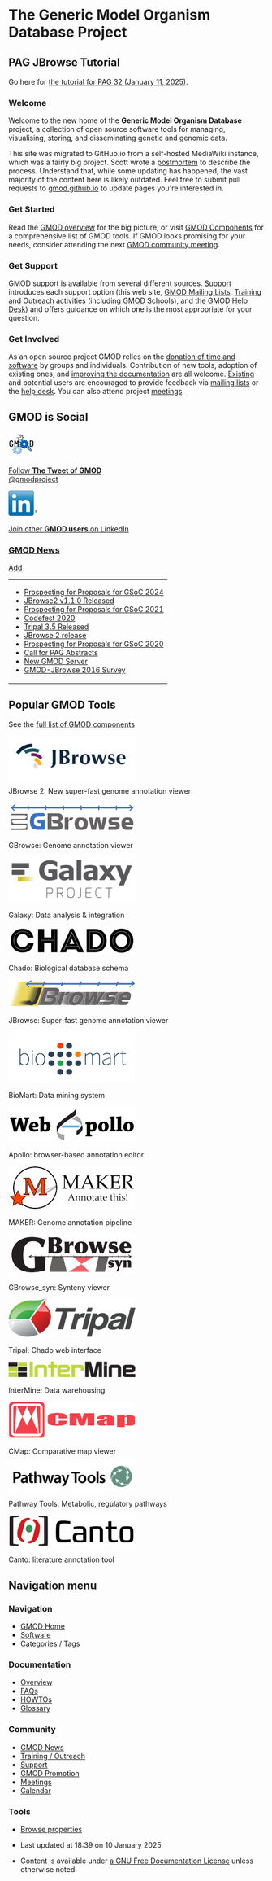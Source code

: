 # The Generic Model Organism Database Project

## PAG JBrowse Tutorial

Go here for [the tutorial for PAG 32 (January 11, 2025)](/wiki/JBrowse2_Tutorial_PAG_2025).

### Welcome

Welcome to the new home of the **Generic Model Organism Database** project, a collection
of open source software tools for managing, visualising, storing, and
disseminating genetic and genomic data.

This site was migrated to GitHub.io from a self-hosted MediaWiki instance, which
was a fairly big project. Scott wrote a [postmortem](/wiki/MediaWiki_Migration) to
describe the process. Understand that, while some updating has happened, the
vast majority of the content here is likely outdated. Feel free to submit
pull requests to [gmod.github.io](https://github.com/GMOD/gmod.github.io)
to update pages you're interested in.

### <span id="Get_Started" class="mw-headline">Get Started</span>

Read the [GMOD overview](/wiki/Overview "Overview") for the big picture, or
visit [GMOD Components](/wiki/GMOD_Components "GMOD Components") for a
comprehensive list of GMOD tools. If GMOD looks promising for your
needs, consider attending the next [GMOD community
meeting](/wiki/Meetings "Meetings").

### <span id="Get_Support" class="mw-headline">Get Support</span>

GMOD support is available from several different sources.
[Support](/wiki/Support "Support") introduces each support option (this web
site, [GMOD Mailing Lists](/wiki/GMOD_Mailing_Lists "GMOD Mailing Lists"),
[Training and Outreach](/wiki/Training_and_Outreach "Training and Outreach")
activities (including [GMOD Schools](/wiki/GMOD_Schools "GMOD Schools")), and
the [GMOD Help Desk](/wiki/GMOD_Help_Desk "GMOD Help Desk")) and offers
guidance on which one is the most appropriate for your question.

### <span id="Get_Involved" class="mw-headline">Get Involved</span>

As an open source project GMOD relies on the [donation of time and
software](/wiki/GMOD_Membership "GMOD Membership") by groups and individuals.
Contribution of new tools, adoption of existing ones, and [improving the
documentation](/wiki/Site_Guidelines "Site Guidelines") are all welcome.
[Existing](/wiki/MOD "MOD") and potential users are encouraged to provide
feedback via [mailing lists](/wiki/GMOD_Mailing_Lists "GMOD Mailing Lists") or
the [help desk](/wiki/GMOD_Help_Desk "GMOD Help Desk"). You can also attend
project [meetings](/wiki/Meetings "Meetings").

## GMOD is Social

<a href="http://twitter.com/gmodproject" rel="nofollow"
title="It&#39;s a bird! It&#39;s a plane! It&#39;s the GMOD project on Twitter!"><img
src="https://raw.githubusercontent.com/GMOD/gmod.github.io/main/mediawiki/images/thumb/2/20/Gmod-bird.jpg/50px-Gmod-bird.jpg"
srcset="https://raw.githubusercontent.com/GMOD/gmod.github.io/main/mediawiki/images/thumb/2/20/Gmod-bird.jpg/75px-Gmod-bird.jpg 1.5x, https://raw.githubusercontent.com/GMOD/gmod.github.io/main/mediawiki/images/thumb/2/20/Gmod-bird.jpg/100px-Gmod-bird.jpg 2x"
width="50" height="50"
alt="It&#39;s a bird! It&#39;s a plane! It&#39;s the GMOD project on Twitter!" /></a>

<a href="http://twitter.com/gmodproject" class="external text"
rel="nofollow">Follow <strong>The Tweet of GMOD</strong></a>  
<a href="http://twitter.com/gmodproject" class="external text"
rel="nofollow">@gmodproject</a>

<a href="http://www.linkedin.com/groups?gid=131368&amp;trk=group-name"
rel="nofollow" title="GMOD group on LinkedIn"><img
src="https://raw.githubusercontent.com/GMOD/gmod.github.io/main/mediawiki/images/a/a2/LinkedInLogo-60px.png" width="60"
height="50" alt="GMOD group on LinkedIn" /></a>

<a href="http://www.linkedin.com/groups?gid=131368&amp;trk=group-name"
class="external text" rel="nofollow">Join other <strong>GMOD
users</strong> on LinkedIn</a>

### [GMOD News](/wiki/GMOD_News "GMOD News")

[Add](/wiki/GMOD_News#Adding_a_News_Item "GMOD News")

<table class="RSSMainBody" style="background:inherit;">
<colgroup>
<col style="width: 100%" />
</colgroup>
<tbody>
<tr class="odd">
<td data-valign="top" style="width: 95%"><ul>
<li><a href="/wiki/News/Prospecting_for_Proposals_for_GSoC_2024">Prospecting
for Proposals for GSoC 2024</a></li>
<li><a href="/wiki/News/JBrowse2_v1.1.0_Released">JBrowse2 v1.1.0
Released</a></li>
<li><a href="/wiki/News/Prospecting_for_Proposals_for_GSoC_2021">Prospecting
for Proposals for GSoC 2021</a></li>
<li><a href="/wiki/Codefest_2020">Codefest 2020</a></li>
<li><a href="/wiki/Tripal_3.5_Released">Tripal 3.5 Released</a></li>
<li><a href="/wiki/News/JBrowse_2_release">JBrowse 2 release</a></li>
<li><a href="/wiki/News/Prospecting_for_Proposals_for_GSoC_2020">Prospecting
for Proposals for GSoC 2020</a></li>
<li><a href="/wiki/News/Call_for_PAG_Abstracts">Call for PAG
Abstracts</a></li>
<li><a href="/wiki/News/New_GMOD_Server">New GMOD Server</a></li>
<li><a href="/wiki/News/GMOD-JBrowse_2016_Survey">GMOD-JBrowse 2016
Survey</a></li>
</ul></td>
</tr>
</tbody>
</table>

## <span id="Popular_GMOD_Tools" class="mw-headline">Popular GMOD Tools</span>

See the [full list of GMOD
components](/wiki/GMOD_Components "GMOD Components")

[![JBrowse 2 logo](https://raw.githubusercontent.com/GMOD/gmod.github.io/main/mediawiki/images/thumb/5/5a/Jbrowse2_logo.png/250px-Jbrowse2_logo.png)](/wiki/JBrowse.1 "JBrowse")

JBrowse 2: New super-fast genome annotation viewer

[<img
src="https://raw.githubusercontent.com/GMOD/gmod.github.io/main/mediawiki/images/thumb/0/04/GBrowseLogo.png/250px-GBrowseLogo.png"
class="thumbimage"
srcset="https://raw.githubusercontent.com/GMOD/gmod.github.io/main/mediawiki/images/thumb/0/04/GBrowseLogo.png/375px-GBrowseLogo.png 1.5x, https://raw.githubusercontent.com/GMOD/gmod.github.io/main/mediawiki/images/thumb/0/04/GBrowseLogo.png/500px-GBrowseLogo.png 2x"
width="250" height="59" />](/wiki/GBrowse.1 "GBrowse")

GBrowse: Genome annotation viewer

[<img
src="https://raw.githubusercontent.com/GMOD/gmod.github.io/main/mediawiki/images/thumb/c/c7/GalaxyLogoBigger.png/250px-GalaxyLogoBigger.png"
class="thumbimage"
srcset="https://raw.githubusercontent.com/GMOD/gmod.github.io/main/mediawiki/images/thumb/c/c7/GalaxyLogoBigger.png/375px-GalaxyLogoBigger.png 1.5x, https://raw.githubusercontent.com/GMOD/gmod.github.io/main/mediawiki/images/thumb/c/c7/GalaxyLogoBigger.png/500px-GalaxyLogoBigger.png 2x"
width="250" height="89" />](/wiki/Galaxy.1 "Galaxy")

Galaxy: Data analysis & integration

[<img
src="https://raw.githubusercontent.com/GMOD/gmod.github.io/main/mediawiki/images/thumb/d/d5/ChadoLogo.png/250px-ChadoLogo.png"
class="thumbimage"
srcset="https://raw.githubusercontent.com/GMOD/gmod.github.io/main/mediawiki/images/thumb/d/d5/ChadoLogo.png/375px-ChadoLogo.png 1.5x, https://raw.githubusercontent.com/GMOD/gmod.github.io/main/mediawiki/images/thumb/d/d5/ChadoLogo.png/500px-ChadoLogo.png 2x"
width="250" height="56" />](/wiki/Chado "Chado")

Chado: Biological database schema

[<img
src="https://raw.githubusercontent.com/GMOD/gmod.github.io/main/mediawiki/images/thumb/a/ac/JBrowseLogo.png/250px-JBrowseLogo.png"
class="thumbimage"
srcset="https://raw.githubusercontent.com/GMOD/gmod.github.io/main/mediawiki/images/thumb/a/ac/JBrowseLogo.png/375px-JBrowseLogo.png 1.5x, https://raw.githubusercontent.com/GMOD/gmod.github.io/main/mediawiki/images/thumb/a/ac/JBrowseLogo.png/500px-JBrowseLogo.png 2x"
width="250" height="55" />](/wiki/JBrowse.1 "JBrowse")

JBrowse: Super-fast genome annotation viewer

[<img src="https://raw.githubusercontent.com/GMOD/gmod.github.io/main/mediawiki/images/a/a4/Biomart250.png" class="thumbimage"
width="250" height="99" />](/wiki/BioMart "BioMart")

BioMart: Data mining system

[<img
src="https://raw.githubusercontent.com/GMOD/gmod.github.io/main/mediawiki/images/thumb/4/4a/WebApolloLogo.png/250px-WebApolloLogo.png"
class="thumbimage"
srcset="https://raw.githubusercontent.com/GMOD/gmod.github.io/main/mediawiki/images/thumb/4/4a/WebApolloLogo.png/375px-WebApolloLogo.png 1.5x, https://raw.githubusercontent.com/GMOD/gmod.github.io/main/mediawiki/images/thumb/4/4a/WebApolloLogo.png/500px-WebApolloLogo.png 2x"
width="250" height="69" />](/wiki/WebApollo.1 "WebApollo")

Apollo: browser-based annotation editor

[<img
src="https://raw.githubusercontent.com/GMOD/gmod.github.io/main/mediawiki/images/thumb/3/37/MAKERLogo.png/250px-MAKERLogo.png"
class="thumbimage"
srcset="https://raw.githubusercontent.com/GMOD/gmod.github.io/main/mediawiki/images/thumb/3/37/MAKERLogo.png/375px-MAKERLogo.png 1.5x, https://raw.githubusercontent.com/GMOD/gmod.github.io/main/mediawiki/images/thumb/3/37/MAKERLogo.png/500px-MAKERLogo.png 2x"
width="250" height="85" />](/wiki/MAKER.1 "MAKER")

MAKER: Genome annotation pipeline

[<img
src="https://raw.githubusercontent.com/GMOD/gmod.github.io/main/mediawiki/images/thumb/4/44/GBrowse_syn_logo.png/250px-GBrowse_syn_logo.png"
class="thumbimage"
srcset="https://raw.githubusercontent.com/GMOD/gmod.github.io/main/mediawiki/images/thumb/4/44/GBrowse_syn_logo.png/375px-GBrowse_syn_logo.png 1.5x, https://raw.githubusercontent.com/GMOD/gmod.github.io/main/mediawiki/images/thumb/4/44/GBrowse_syn_logo.png/500px-GBrowse_syn_logo.png 2x"
width="250" height="80" />](/wiki/GBrowse_syn.1 "GBrowse syn")

GBrowse_syn: Synteny viewer

[<img
src="https://raw.githubusercontent.com/GMOD/gmod.github.io/main/mediawiki/images/thumb/0/06/TripalLogo.png/250px-TripalLogo.png"
class="thumbimage"
srcset="https://raw.githubusercontent.com/GMOD/gmod.github.io/main/mediawiki/images/0/06/TripalLogo.png 1.5x, https://raw.githubusercontent.com/GMOD/gmod.github.io/main/mediawiki/images/0/06/TripalLogo.png 2x"
width="250" height="75" />](/wiki/Tripal.1 "Tripal")

Tripal: Chado web interface

[<img
src="https://raw.githubusercontent.com/GMOD/gmod.github.io/main/mediawiki/images/thumb/1/13/InterMineLogo.png/250px-InterMineLogo.png"
class="thumbimage"
srcset="https://raw.githubusercontent.com/GMOD/gmod.github.io/main/mediawiki/images/1/13/InterMineLogo.png 1.5x, https://raw.githubusercontent.com/GMOD/gmod.github.io/main/mediawiki/images/1/13/InterMineLogo.png 2x"
width="250" height="31" />](/wiki/InterMine "InterMine")

InterMine: Data warehousing

[<img
src="https://raw.githubusercontent.com/GMOD/gmod.github.io/main/mediawiki/images/thumb/e/ec/CMapLogo-horiz.png/250px-CMapLogo-horiz.png"
class="thumbimage"
srcset="https://raw.githubusercontent.com/GMOD/gmod.github.io/main/mediawiki/images/thumb/e/ec/CMapLogo-horiz.png/375px-CMapLogo-horiz.png 1.5x, https://raw.githubusercontent.com/GMOD/gmod.github.io/main/mediawiki/images/thumb/e/ec/CMapLogo-horiz.png/500px-CMapLogo-horiz.png 2x"
width="250" height="72" />](/wiki/CMap.1 "CMap")

CMap: Comparative map viewer

[<img
src="https://raw.githubusercontent.com/GMOD/gmod.github.io/main/mediawiki/images/thumb/1/1b/PathwayTools.png/250px-PathwayTools.png"
class="thumbimage"
srcset="https://raw.githubusercontent.com/GMOD/gmod.github.io/main/mediawiki/images/1/1b/PathwayTools.png 1.5x, https://raw.githubusercontent.com/GMOD/gmod.github.io/main/mediawiki/images/1/1b/PathwayTools.png 2x"
width="250" height="55" />](/wiki/Pathway_Tools.1 "Pathway Tools")

Pathway Tools: Metabolic, regulatory pathways

[<img
src="https://raw.githubusercontent.com/GMOD/gmod.github.io/main/mediawiki/images/thumb/7/7e/CantoTextLogo.png/250px-CantoTextLogo.png"
class="thumbimage"
srcset="https://raw.githubusercontent.com/GMOD/gmod.github.io/main/mediawiki/images/thumb/7/7e/CantoTextLogo.png/375px-CantoTextLogo.png 1.5x, https://raw.githubusercontent.com/GMOD/gmod.github.io/main/mediawiki/images/thumb/7/7e/CantoTextLogo.png/500px-CantoTextLogo.png 2x"
width="250" height="62" />](/wiki/Canto "Canto")

Canto: literature annotation tool

## Navigation menu

### Navigation

- <span id="n-GMOD-Home">[GMOD Home](/wiki/Main_Page)</span>
- <span id="n-Software">[Software](/wiki/GMOD_Components)</span>
- <span id="n-Categories-.2F-Tags">[Categories /
  Tags](/wiki/Categories)</span>

### Documentation

- <span id="n-Overview">[Overview](/wiki/Overview)</span>
- <span id="n-FAQs">[FAQs](/wiki/Category%253AFAQ)</span>
- <span id="n-HOWTOs">[HOWTOs](/wiki/Category%253AHOWTO)</span>
- <span id="n-Glossary">[Glossary](/wiki/Glossary)</span>

### Community

- <span id="n-GMOD-News">[GMOD News](/wiki/GMOD_News)</span>
- <span id="n-Training-.2F-Outreach">[Training /
  Outreach](/wiki/Training_and_Outreach)</span>
- <span id="n-Support">[Support](/wiki/Support)</span>
- <span id="n-GMOD-Promotion">[GMOD Promotion](/wiki/GMOD_Promotion)</span>
- <span id="n-Meetings">[Meetings](/wiki/Meetings)</span>
- <span id="n-Calendar">[Calendar](/wiki/Calendar)</span>

### Tools

- <span id="t-smwbrowselink"><a href="/wiki/Special%253ABrowse/Main_Page" rel="smw-browse">Browse
  properties</a></span>

- <span id="footer-info-lastmod">Last updated at 18:39 on 10 January 2025.</span>
<!-- - <span id="footer-info-viewcount">9,978,319 page views.</span> -->
- <span id="footer-info-copyright">Content is available under
  <a href="http://www.gnu.org/licenses/fdl-1.3.html" class="external"
  rel="nofollow">a GNU Free Documentation License</a> unless otherwise
  noted.</span>

<!-- -->

<!-- -->
